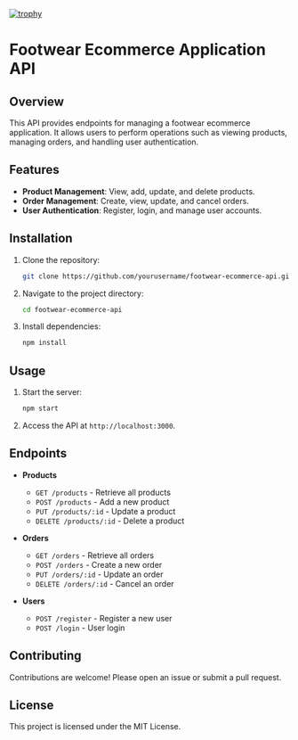 [![trophy](https://github-profile-trophy.vercel.app/?lastBcell&theme=onedark)](https://github.com/ryo-ma/github-profile-trophy)
# Footwear Ecommerce Application API

## Overview
This API provides endpoints for managing a footwear ecommerce application. It allows users to perform operations such as viewing products, managing orders, and handling user authentication.

## Features
- **Product Management**: View, add, update, and delete products.
- **Order Management**: Create, view, update, and cancel orders.
- **User Authentication**: Register, login, and manage user accounts.

## Installation
1. Clone the repository:
    ```sh
    git clone https://github.com/yourusername/footwear-ecommerce-api.git
    ```
2. Navigate to the project directory:
    ```sh
    cd footwear-ecommerce-api
    ```
3. Install dependencies:
    ```sh
    npm install
    ```

## Usage
1. Start the server:
    ```sh
    npm start
    ```
2. Access the API at `http://localhost:3000`.

## Endpoints
- **Products**
  - `GET /products` - Retrieve all products
  - `POST /products` - Add a new product
  - `PUT /products/:id` - Update a product
  - `DELETE /products/:id` - Delete a product

- **Orders**
  - `GET /orders` - Retrieve all orders
  - `POST /orders` - Create a new order
  - `PUT /orders/:id` - Update an order
  - `DELETE /orders/:id` - Cancel an order

- **Users**
  - `POST /register` - Register a new user
  - `POST /login` - User login

## Contributing
Contributions are welcome! Please open an issue or submit a pull request.

## License
This project is licensed under the MIT License.
